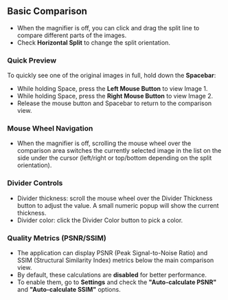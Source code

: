 ## Basic Comparison

- When the magnifier is off, you can click and drag the split line to compare different parts of the images.
- Check **Horizontal Split** to change the split orientation.

### Quick Preview
To quickly see one of the original images in full, hold down the **Spacebar**:
- While holding Space, press the **Left Mouse Button** to view Image 1.
- While holding Space, press the **Right Mouse Button** to view Image 2.
- Release the mouse button and Spacebar to return to the comparison view.


### Mouse Wheel Navigation
- When the magnifier is off, scrolling the mouse wheel over the comparison area switches the currently selected image in the list on the side under the cursor (left/right or top/bottom depending on the split orientation).

### Divider Controls
- Divider thickness: scroll the mouse wheel over the Divider Thickness button to adjust the value. A small numeric popup will show the current thickness.
- Divider color: click the Divider Color button to pick a color.

### Quality Metrics (PSNR/SSIM)
- The application can display PSNR (Peak Signal-to-Noise Ratio) and SSIM (Structural Similarity Index) metrics below the main comparison view.
- By default, these calculations are **disabled** for better performance.
- To enable them, go to **Settings** and check the **"Auto-calculate PSNR"** and **"Auto-calculate SSIM"** options.
